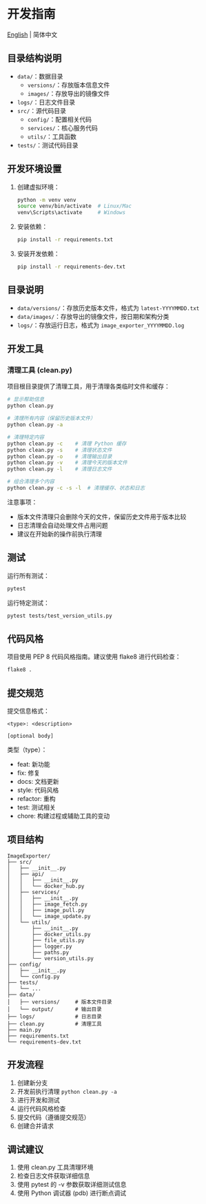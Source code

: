# 开发指南

[English](DEVELOPMENT_EN.md) | 简体中文

## 目录结构说明

- `data/`：数据目录
  - `versions/`：存放版本信息文件
  - `images/`：存放导出的镜像文件
- `logs/`：日志文件目录
- `src/`：源代码目录
  - `config/`：配置相关代码
  - `services/`：核心服务代码
  - `utils/`：工具函数
- `tests/`：测试代码目录

## 开发环境设置

1. 创建虚拟环境：
   ```bash
   python -m venv venv
   source venv/bin/activate  # Linux/Mac
   venv\Scripts\activate     # Windows
   ```

2. 安装依赖：
   ```bash
   pip install -r requirements.txt
   ```

3. 安装开发依赖：
   ```bash
   pip install -r requirements-dev.txt
   ```

## 目录说明

- `data/versions/`：存放历史版本文件，格式为 `latest-YYYYMMDD.txt`
- `data/images/`：存放导出的镜像文件，按日期和架构分类
- `logs/`：存放运行日志，格式为 `image_exporter_YYYYMMDD.log`

## 开发工具

### 清理工具 (clean.py)

项目根目录提供了清理工具，用于清理各类临时文件和缓存：

```bash
# 显示帮助信息
python clean.py

# 清理所有内容（保留历史版本文件）
python clean.py -a

# 清理特定内容
python clean.py -c    # 清理 Python 缓存
python clean.py -s    # 清理状态文件
python clean.py -o    # 清理输出目录
python clean.py -v    # 清理今天的版本文件
python clean.py -l    # 清理日志文件

# 组合清理多个内容
python clean.py -c -s -l  # 清理缓存、状态和日志
```

注意事项：
- 版本文件清理只会删除今天的文件，保留历史文件用于版本比较
- 日志清理会自动处理文件占用问题
- 建议在开始新的操作前执行清理

## 测试

运行所有测试：
```bash
pytest
```

运行特定测试：
```bash
pytest tests/test_version_utils.py
```

## 代码风格

项目使用 PEP 8 代码风格指南。建议使用 flake8 进行代码检查：
```bash
flake8 .
```

## 提交规范

提交信息格式：
```
<type>: <description>

[optional body]
```

类型（type）：
- feat: 新功能
- fix: 修复
- docs: 文档更新
- style: 代码风格
- refactor: 重构
- test: 测试相关
- chore: 构建过程或辅助工具的变动

## 项目结构

```
ImageExporter/
├── src/
│   ├── __init__.py
│   ├── api/
│   │   ├── __init__.py
│   │   └── docker_hub.py
│   ├── services/
│   │   ├── __init__.py
│   │   ├── image_fetch.py
│   │   ├── image_pull.py
│   │   └── image_update.py
│   └── utils/
│       ├── __init__.py
│       ├── docker_utils.py
│       ├── file_utils.py
│       ├── logger.py
│       ├── paths.py
│       └── version_utils.py
├── config/
│   ├── __init__.py
│   └── config.py
├── tests/
│   └── ...
├── data/
│   ├── versions/     # 版本文件目录
│   └── output/       # 输出目录
├── logs/             # 日志目录
├── clean.py          # 清理工具
├── main.py
├── requirements.txt
└── requirements-dev.txt
```

## 开发流程

1. 创建新分支
2. 开发前执行清理 `python clean.py -a`
3. 进行开发和测试
4. 运行代码风格检查
5. 提交代码（遵循提交规范）
6. 创建合并请求

## 调试建议

1. 使用 clean.py 工具清理环境
2. 检查日志文件获取详细信息
3. 使用 pytest 的 -v 参数获取详细测试信息
4. 使用 Python 调试器 (pdb) 进行断点调试